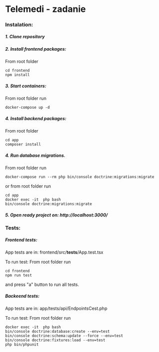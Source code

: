 # Telemedi - zadanie

### Instalation:

##### 1. Clone repository

##### 2. Install frontend packages:

From root folder

```
cd frontend
npm install
```

##### 3. Start containers:

From root folder run

```
docker-compose up -d
```

##### 4. Install backend packages:

From root folder

```
cd app
composer install
```

##### 4. Run database migrations.

From root folder run

```
docker-compose run --rm php bin/console doctrine:migrations:migrate
```

or from root folder run

```
cd app
docker exec -it  php bash
bin/console doctrine:migrations:migrate
```

##### 5. Open ready project on: http://localhost:3000/

### Tests:

##### Frontend tests:

App tests are in: frontend/src/**tests**/App.test.tsx

To run test:
From root folder run

```
cd frontend
npm run test
```

and press "a" button to run all tests.

##### Backeend tests:

App tests are in: app/tests/api/EndpointsCest.php

To run test:
From root folder run

```
docker exec -it  php bash
bin/console doctrine:database:create --env=test
bin/console doctrine:schema:update --force --env=test
bin/console doctrine:fixtures:load --env=test
php bin/phpunit
```
